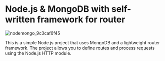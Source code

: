 # Node.js & MongoDB with self-written framework for router

![nodemongo_9c3caf6f45](https://user-images.githubusercontent.com/30796513/223952500-ddcf3bf6-37cf-4861-8534-c93b67590a2a.png)

This is a simple Node.js project that uses MongoDB and a lightweight router framework. The project allows you to define routes and process requests using the Node.js HTTP module.
